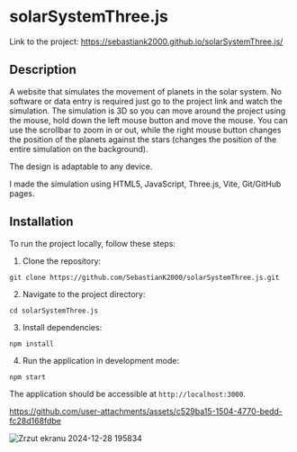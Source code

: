 # solarSystemThree.js

Link to the project: https://sebastiank2000.github.io/solarSystemThree.js/

## Description

A website that simulates the movement of planets in the solar system. No software or data entry is required just go to the project link and watch the simulation. The simulation is 3D so you can move around the project using the mouse, hold down the left mouse button and move the mouse. You can use the scrollbar to zoom in or out, while the right mouse button changes the position of the planets against the stars (changes the position of the entire simulation on the background).

The design is adaptable to any device.

I made the simulation using HTML5, JavaScript, Three.js, Vite, Git/GitHub pages. 

## Installation

To run the project locally, follow these steps:

1. Clone the repository:

`git clone https://github.com/SebastianK2000/solarSystemThree.js.git`

2. Navigate to the project directory:

`cd solarSystemThree.js`

3. Install dependencies:

`npm install`

4. Run the application in development mode:

`npm start`

The application should be accessible at `http://localhost:3000`.

https://github.com/user-attachments/assets/c529ba15-1504-4770-bedd-fc28d168fdbe

![Zrzut ekranu 2024-12-28 195834](https://github.com/user-attachments/assets/42fd4456-52cf-4901-9b33-08f9e00f95ba)
